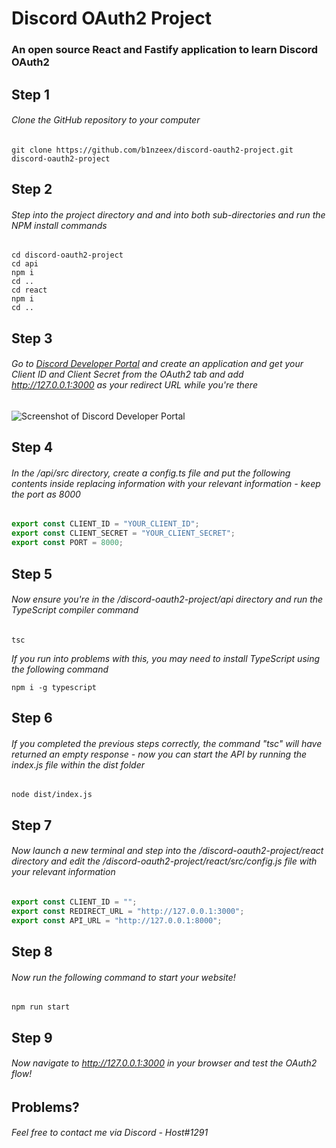 # Discord OAuth2 Project

### An open source React and Fastify application to learn Discord OAuth2

## Step 1

###### Clone the GitHub repository to your computer

```
git clone https://github.com/b1nzeex/discord-oauth2-project.git discord-oauth2-project
```

## Step 2

###### Step into the project directory and and into both sub-directories and run the NPM install commands

```
cd discord-oauth2-project
cd api
npm i
cd ..
cd react
npm i
cd ..
```

## Step 3

###### Go to [Discord Developer Portal](https://discord.com/developers) and create an application and get your Client ID and Client Secret from the OAuth2 tab and add http://127.0.0.1:3000 as your redirect URL while you're there

![Screenshot of Discord Developer Portal](https://i.imgur.com/yjQI5PR.png)

## Step 4

###### In the /api/src directory, create a config.ts file and put the following contents inside replacing information with your relevant information - keep the port as 8000

```ts
export const CLIENT_ID = "YOUR_CLIENT_ID";
export const CLIENT_SECRET = "YOUR_CLIENT_SECRET";
export const PORT = 8000;
```

## Step 5

###### Now ensure you're in the /discord-oauth2-project/api directory and run the TypeScript compiler command

```
tsc
```

_If you run into problems with this, you may need to install TypeScript using the following command_

```
npm i -g typescript
```

## Step 6

###### If you completed the previous steps correctly, the command "tsc" will have returned an empty response - now you can start the API by running the index.js file within the dist folder

```
node dist/index.js
```

## Step 7

###### Now launch a new terminal and step into the /discord-oauth2-project/react directory and edit the /discord-oauth2-project/react/src/config.js file with your relevant information

```js
export const CLIENT_ID = "";
export const REDIRECT_URL = "http://127.0.0.1:3000";
export const API_URL = "http://127.0.0.1:8000";
```

## Step 8

###### Now run the following command to start your website!

```
npm run start
```

## Step 9

###### Now navigate to http://127.0.0.1:3000 in your browser and test the OAuth2 flow!

## Problems?

###### Feel free to contact me via Discord - Host#1291
